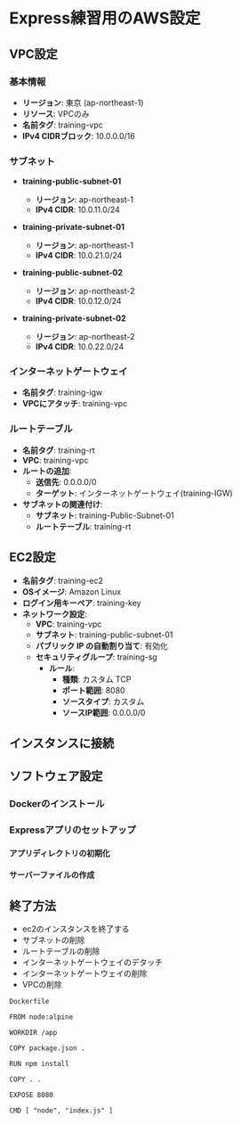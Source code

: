 # Express練習用のAWS設定

## VPC設定

### 基本情報

- **リージョン**: 東京 (ap-northeast-1)
- **リソース**: VPCのみ
- **名前タグ**: training-vpc
- **IPv4 CIDRブロック**: 10.0.0.0/16

### サブネット

- **training-public-subnet-01**
  - **リージョン**: ap-northeast-1
  - **IPv4 CIDR**: 10.0.11.0/24

- **training-private-subnet-01**
  - **リージョン**: ap-northeast-1
  - **IPv4 CIDR**: 10.0.21.0/24

- **training-public-subnet-02**
  - **リージョン**: ap-northeast-2
  - **IPv4 CIDR**: 10.0.12.0/24

- **training-private-subnet-02**
  - **リージョン**: ap-northeast-2
  - **IPv4 CIDR**: 10.0.22.0/24

### インターネットゲートウェイ

- **名前タグ**: training-igw
- **VPCにアタッチ**: training-vpc

### ルートテーブル

- **名前タグ**: training-rt
- **VPC**: training-vpc
- **ルートの追加**: 
  - **送信先**: 0.0.0.0/0
  - **ターゲット**: インターネットゲートウェイ(training-IGW)
- **サブネットの関連付け**: 
  - **サブネット**: training-Public-Subnet-01
  - **ルートテーブル**: training-rt

## EC2設定

- **名前タグ**: training-ec2
- **OSイメージ**: Amazon Linux
- **ログイン用キーペア**: training-key
- **ネットワーク設定**:
  - **VPC**: training-vpc
  - **サブネット**: training-public-subnet-01
  - **パブリック IP の自動割り当て**: 有効化
  - **セキュリティグループ**: training-sg
    - **ルール**:
      - **種類**: カスタム TCP
      - **ポート範囲**: 8080
      - **ソースタイプ**: カスタム
      - **ソースIP範囲**: 0.0.0.0/0

## インスタンスに接続
<!-- ```bash
ssh -i "training-Key.pem" ec2-user@10.0.4.205
``` -->

## ソフトウェア設定

### Dockerのインストール
<!-- ```bash
curl -sL https://rpm.nodesource.com/setup_16.x | sudo bash -
sudo yum install -y nodejs
``` -->

### Expressアプリのセットアップ

#### アプリディレクトリの初期化

<!-- ```bash
mkdir app
cd app
npm init -y
npm install express
touch index.js
``` -->

#### サーバーファイルの作成

<!-- ```bash
const express = require("express");

const app = express();

app.get("/", (req, res) => {
  res.send("Hello World");
});

app.listen(8080, () => {
  console.log("listening");
});
``` -->

## 終了方法

- ec2のインスタンスを終了する
- サブネットの削除
- ルートテーブルの削除
- インターネットゲートウェイのデタッチ
- インターネットゲートウェイの削除
- VPCの削除


```:powershell
Dockerfile

FROM node:alpine

WORKDIR /app

COPY package.json .

RUN npm install

COPY . .

EXPOSE 8080

CMD [ "node", "index.js" ]
```

